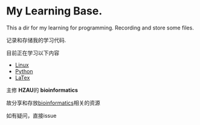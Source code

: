 # My Learning Base.
This a dir for my learning for programming.
Recording and store some files.

记录和存储我的学习代码.

目前正在学习以下内容

- [Linux][def]
- [Python][def2]
- [LaTex][def4]

主修 **HZAU**的 **bioinformatics**

故分享和存放[bioinformatics][def3]相关的资源

如有疑问，直接issue

[def]: https://github.com/ZonesTissyc/Learning-Base/tree/main/Linux
[def2]: https://github.com/ZonesTissyc/Learning-Base/tree/main/python
[def3]: bioinformatics007
[def4]: LaTex
